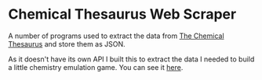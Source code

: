 # Chemical Thesaurus Web Scraper

A number of programs used to extract the data from [The Chemical Thesaurus](https://www.chemthes.com/) and store them as JSON. 

As it doesn't have its own API I built this to extract the data I needed to build a little chemistry emulation game. You can see it [here](https://jayhal.es/shared/big-alchemy/).
